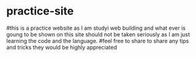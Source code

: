 # practice-site
#this is a practice website as I am studyi web building and what ever is goung to be shown on this site should not be taken seriously as I am just learning the code and the language.
#feel free to share to share any tips and tricks they would be highly appreciated
